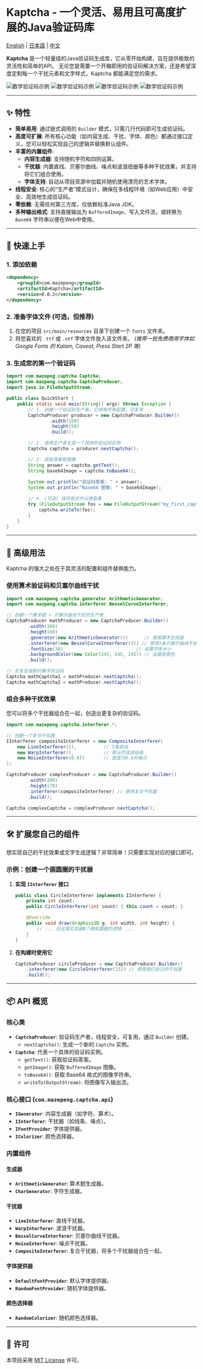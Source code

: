 
# Kaptcha - 一个灵活、易用且可高度扩展的Java验证码库

[English](../../README.md) |
[日本語](../ja/README_ja.md) |
[中文](README_zh.md)

**Kaptcha** 是一个轻量级的Java验证码生成库，它从零开始构建，旨在提供极致的灵活性和简单的API。
无论您是需要一个开箱即用的验证码解决方案，还是希望深度定制每一个干扰元素和文字样式，Kaptcha 都能满足您的需求。

![数学验证码示例](https://file.mazepeng.com/math_captcha_1.png)
![数学验证码示例](https://file.mazepeng.com/math_captcha_2.png)
![数学验证码示例](https://file.mazepeng.com/math_captcha_3.png)
![数学验证码示例](https://file.mazepeng.com/arithmetic_captcha.png)


---

## ✨ 特性

- **简单易用**: 通过链式调用的 `Builder` 模式，只需几行代码即可生成验证码。
- **高度可扩展**: 所有核心功能（如内容生成、干扰、字体、颜色）都通过接口定义，您可以轻松实现自己的逻辑并替换默认组件。
- **丰富的内置组件**:
    - **内容生成器**: 支持随机字符和四则运算。
    - **干扰器**: 内置直线、贝塞尔曲线、噪点和波浪扭曲等多种干扰效果，并支持将它们组合使用。
    - **字体支持**: 自动从项目资源中加载并随机使用漂亮的艺术字体。
- **线程安全**: 核心的“生产者”模式设计，确保在多线程环境（如Web应用）中安全、高效地生成验证码。
- **零依赖**: 无需任何第三方库，仅依赖标准Java JDK。
- **多种输出格式**: 支持直接输出为 `BufferedImage`、写入文件流，或转换为 `Base64` 字符串以便在Web中使用。

---

## 🚀 快速上手

### 1. 添加依赖 
```xml
<dependency>
    <groupId>com.mazepeng</groupId>
    <artifactId>Kaptcha</artifactId>
    <version>0.0.2</version>
</dependency>
```

### 2. 准备字体文件 (可选，但推荐)
1. 在您的项目 `src/main/resources` 目录下创建一个 `fonts` 文件夹。
2. 将您喜欢的 `.ttf` 或 `.otf` 字体文件放入该文件夹。
   *(推荐一些免费商用字体如 Google Fonts 的 Kalam, Caveat, Press Start 2P 等)*

### 3. 生成您的第一个验证码

```java
import com.mazepng.captcha.Captcha;
import com.mazpeng.captcha.CaptchaProducer;
import java.io.FileOutputStream;

public class QuickStart {
    public static void main(String[] args) throws Exception {
        // 1. 创建一个验证码生产者，它持有所有配置，可复用
        CaptchaProducer producer = new CaptchaProducer.Builder()
                .width(150)
                .height(50)
                .build();

        // 2. 使用生产者生成一个具体的验证码实例
        Captcha captcha = producer.nextCaptcha();

        // 3. 获取答案和图像
        String answer = captcha.getText();
        String base64Image = captcha.toBase64();
        
        System.out.println("验证码答案: " + answer);
        System.out.println("Base64 图像: " + base64Image);

        // 4. (可选) 保存到文件以便查看
        try (FileOutputStream fos = new FileOutputStream("my_first_captcha.png")) {
            captcha.writeTo(fos);
        }
    }
}
```

---

## 🎨 高级用法

Kaptcha 的强大之处在于其灵活的配置和组件替换能力。

### 使用算术验证码和贝塞尔曲线干扰

```java
import com.mazepeng.captcha.generator.ArithmeticGenerator;
import com.mazpeng.captcha.interferer.BesselCurveInterferer;

// 创建一个算术题 + 贝塞尔曲线干扰的生产者
CaptchaProducer mathProducer = new CaptchaProducer.Builder()
        .width(160)
        .height(60)
        .generator(new ArithmeticGenerator())      // 使用算术生成器
        .interferer(new BesselCurveInterferer(3)) // 使用3条贝塞尔曲线干扰
        .fontSize(38)                           // 设置字体大小
        .backgroundColor(new Color(245, 245, 245)) // 设置背景色
        .build();

// 反复生成新的算术验证码
Captcha mathCaptcha1 = mathProducer.nextCaptcha();
Captcha mathCaptcha2 = mathProducer.nextCaptcha();
```

### 组合多种干扰效果

您可以将多个干扰器组合在一起，创造出更复杂的验证码。

```java
import com.mazepeng.captcha.interferer.*;

// 创建一个复合干扰器
IInterferer compositeInterferer = new CompositeInterferer(
    new LineInterferer(5),          // 5条直线
    new WarpInterferer(),           // 默认的波浪扭曲
    new NoiseInterferer(0.6f)       // 密度为0.6的噪点
);

CaptchaProducer complexProducer = new CaptchaProducer.Builder()
        .width(200)
        .height(70)
        .interferer(compositeInterferer) // 使用复合干扰器
        .build();

Captcha complexCaptcha = complexProducer.nextCaptcha();
```

---

## 🛠️ 扩展您自己的组件

想实现自己的干扰效果或文字生成逻辑？非常简单！只需要实现对应的接口即可。

### 示例：创建一个画圆圈的干扰器

1.  **实现 `IInterferer` 接口**
    ```java
    public class CircleInterferer implements IInterferer {
        private int count;
        public CircleInterferer(int count) { this.count = count; }

        @Override
        public void draw(Graphics2D g, int width, int height) {
            // ... 在这里实现画N个随机圆圈的逻辑 ...
        }
    }
    ```
2.  **在构建时使用它**
    ```java
    CaptchaProducer circleProducer = new CaptchaProducer.Builder()
        .interferer(new CircleInterferer(15)) // 使用我们自己的干扰器
        .build();
    ```

---

## 📦 API 概览

### 核心类
- **`CaptchaProducer`**: 验证码生产者，线程安全，可复用。通过 `Builder` 创建。
    - `nextCaptcha()`: 生成一个新的 `Captcha` 实例。
- **`Captcha`**: 代表一个具体的验证码实例。
    - `getText()`: 获取验证码答案。
    - `getImage()`: 获取 `BufferedImage` 图像。
    - `toBase64()`: 获取 Base64 格式的图像字符串。
    - `writeTo(OutputStream)`: 将图像写入输出流。

### 核心接口 (`com.mazepeng.captcha.api`)
- **`IGenerator`**: 内容生成器（如字符、算术）。
- **`IInterferer`**: 干扰器（如线条、噪点）。
- **`IFontProvider`**: 字体提供器。
- **`IColorizer`**: 颜色选择器。

### 内置组件

#### 生成器
- **`ArithmeticGenerator`**: 算术题生成器。
- **`CharGenerator`**: 字符生成器。

#### 干扰器
- **`LineInterferer`**: 直线干扰器。
- **`WarpInterferer`**: 波浪干扰器。
- **`BesselCurveInterferer`**: 贝塞尔曲线干扰器。
- **`NoiseInterferer`**: 噪点干扰器。
- **`CompositeInterferer`**: 复合干扰器，将多个干扰器组合在一起。

#### 字体提供器
- **`DefaultFontProvider`**: 默认字体提供器。
- **`RandomFontProvider`**: 随机字体提供器。

#### 颜色选择器
- **`RandomColorizer`**: 随机颜色选择器。

---

## 📜 许可

本项目采用 [MIT License](LICENSE.txt) 许可。
